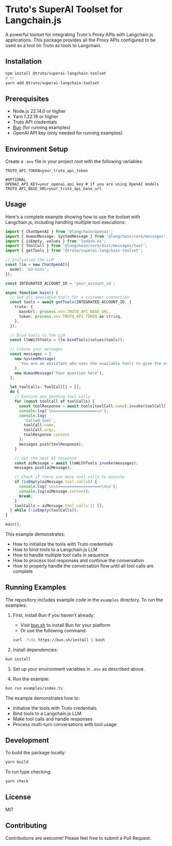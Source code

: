 # Truto's SuperAI Toolset for Langchain.js

A powerful toolset for integrating Truto's Proxy APIs with Langchain.js applications. This package provides all the Proxy APIs configured to be used as a tool on Truto as tools to Langchain.

## Installation

```bash
npm install @truto/superai-langchain-toolset
# or
yarn add @truto/superai-langchain-toolset
```

## Prerequisites

- Node.js 22.14.0 or higher
- Yarn 1.22.19 or higher
- Truto API credentials
- [Bun](https://bun.sh) (for running examples)
- OpenAI API key (only needed for running examples)

## Environment Setup

Create a `.env` file in your project root with the following variables:

```env
TRUTO_API_TOKEN=your_truto_api_token

#OPTIONAL
OPENAI_API_KEY=your_openai_api_key # if you are using OpenAI models
TRUTO_API_BASE_URL=your_truto_api_base_url
```

## Usage

Here's a complete example showing how to use the toolset with Langchain.js, including handling multiple tool executions:

```typescript
import { ChatOpenAI } from '@langchain/openai';
import { HumanMessage, SystemMessage } from '@langchain/core/messages';
import { isEmpty, values } from 'lodash-es';
import { ToolCall } from '@langchain/core/dist/messages/tool';
import { getTools } from '@truto/superai-langchain-toolset';

// Initialize the LLM
const llm = new ChatOpenAI({
  model: 'o3-mini',
});

const INTEGRATED_ACCOUNT_ID = 'your_account_id';

async function main() {
  // Get all available tools for a customer connection
  const tools = await getTools(INTEGRATED_ACCOUNT_ID, {
    truto: {
      baseUrl: process.env.TRUTO_API_BASE_URL,
      token: process.env.TRUTO_API_TOKEN as string,
    },
  });

  // Bind tools to the LLM
  const llmWithTools = llm.bindTools(values(tools));

  // Create your messages
  const messages = [
    new SystemMessage(
      'You are an assistant who uses the available tools to give the user an answer. Make sure you respect the arguments required for a tool call, use them to filter down the results wherever necessary. All the tools return a JSON string response, so parse the output correctly and use them in the arguments.'
    ),
    new HumanMessage('Your question here'),
  ];

  let toolCalls: ToolCall[] = [];
  do {
    // Execute any pending tool calls
    for (const toolCall of toolCalls) {
      const toolResponse = await tools[toolCall.name].invoke(toolCall);
      console.log('\n===================\n');
      console.log(
        'Called tool',
        toolCall.name,
        toolCall.args,
        toolResponse.content
      );
      messages.push(toolResponse);
    }

    // Get the next AI response
    const aiMessage = await llmWithTools.invoke(messages);
    messages.push(aiMessage);

    // Check if there are more tool calls to execute
    if (isEmpty(aiMessage.tool_calls)) {
      console.log('\n\n===================\n\n');
      console.log(aiMessage.content);
      break;
    }
    toolCalls = aiMessage.tool_calls || [];
  } while (!isEmpty(toolCalls));
}

main();
```

This example demonstrates:
- How to initialize the tools with Truto credentials
- How to bind tools to a Langchain.js LLM
- How to handle multiple tool calls in sequence
- How to process tool responses and continue the conversation
- How to properly handle the conversation flow until all tool calls are complete

## Running Examples

The repository includes example code in the `examples` directory. To run the examples:

1. First, install Bun if you haven't already:
   - Visit [bun.sh](https://bun.sh) to install Bun for your platform
   - Or use the following command:
   ```bash
   curl -fsSL https://bun.sh/install | bash
   ```

2. Install dependencies:
```bash
bun install
```

3. Set up your environment variables in `.env` as described above.

4. Run the example:
```bash
bun run examples/index.ts
```

The example demonstrates how to:
- Initialize the tools with Truto credentials
- Bind tools to a Langchain.js LLM
- Make tool calls and handle responses
- Process multi-turn conversations with tool usage

## Development

To build the package locally:

```bash
yarn build
```

To run type checking:

```bash
yarn check
```

## License

MIT

## Contributing

Contributions are welcome! Please feel free to submit a Pull Request.

